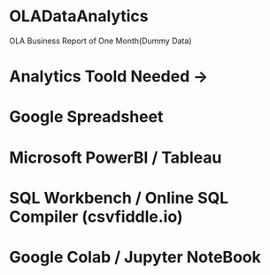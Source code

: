 # OLADataAnalytics
OLA Business Report of One Month(Dummy Data)

# Analytics Toold Needed ->
# Google Spreadsheet 
# Microsoft PowerBI / Tableau 
# SQL Workbench / Online SQL Compiler (csvfiddle.io)
# Google Colab / Jupyter NoteBook 
